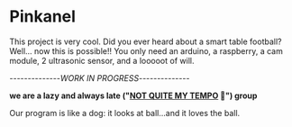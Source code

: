 # Pinkanel
This project is very cool. 
Did you ever heard about a smart table football? Well... now this is possible!!
You only need an arduino, a raspberry, a cam module, 2 ultrasonic sensor, and a looooot of will.

 \--------------*WORK IN PROGRESS*--------------

**we are a lazy and always late ("[NOT QUITE MY TEMPO](https://github.com/GhostyJade/pinkanel/blob/master/bestImageEvah.png) 💪") group**


Our program is like a dog: it looks at ball...and it loves the ball.
